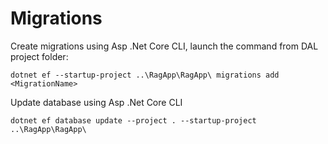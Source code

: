 # Migrations

Create migrations using Asp .Net Core CLI, launch the command from DAL project folder:

``` dotnet ef --startup-project ..\RagApp\RagApp\ migrations add <MigrationName> ```

Update database using Asp .Net Core CLI

``` dotnet ef database update --project . --startup-project ..\RagApp\RagApp\ ```
